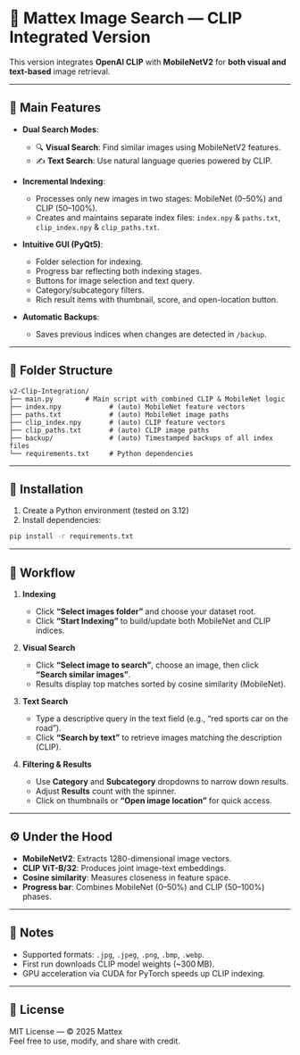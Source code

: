 # 🔹 Mattex Image Search — CLIP Integrated Version

This version integrates **OpenAI CLIP** with **MobileNetV2** for **both visual and text-based** image retrieval.

---

## 🚀 Main Features

- **Dual Search Modes**:
  - 🔍 **Visual Search**: Find similar images using MobileNetV2 features.
  - ✍️ **Text Search**: Use natural language queries powered by CLIP.

- **Incremental Indexing**:
  - Processes only new images in two stages: MobileNet (0–50%) and CLIP (50–100%).
  - Creates and maintains separate index files: `index.npy` & `paths.txt`, `clip_index.npy` & `clip_paths.txt`.

- **Intuitive GUI (PyQt5)**:
  - Folder selection for indexing.
  - Progress bar reflecting both indexing stages.
  - Buttons for image selection and text query.
  - Category/subcategory filters.
  - Rich result items with thumbnail, score, and open-location button.

- **Automatic Backups**:
  - Saves previous indices when changes are detected in `/backup`.

---

## 📂 Folder Structure

```
v2-Clip-Integration/
├── main.py        # Main script with combined CLIP & MobileNet logic
├── index.npy            # (auto) MobileNet feature vectors
├── paths.txt            # (auto) MobileNet image paths
├── clip_index.npy       # (auto) CLIP feature vectors
├── clip_paths.txt       # (auto) CLIP image paths
├── backup/              # (auto) Timestamped backups of all index files
└── requirements.txt     # Python dependencies
```

---

## 🔧 Installation

1. Create a Python environment (tested on 3.12)
2. Install dependencies:

```bash
pip install -r requirements.txt
```

---

## 📖 Workflow

1. **Indexing**  
   - Click **“Select images folder”** and choose your dataset root.  
   - Click **“Start Indexing”** to build/update both MobileNet and CLIP indices.  

2. **Visual Search**  
   - Click **“Select image to search”**, choose an image, then click **“Search similar images”**.  
   - Results display top matches sorted by cosine similarity (MobileNet).

3. **Text Search**  
   - Type a descriptive query in the text field (e.g., “red sports car on the road”).  
   - Click **“Search by text”** to retrieve images matching the description (CLIP).

4. **Filtering & Results**  
   - Use **Category** and **Subcategory** dropdowns to narrow down results.  
   - Adjust **Results** count with the spinner.  
   - Click on thumbnails or **“Open image location”** for quick access.

---

## ⚙️ Under the Hood

- **MobileNetV2**: Extracts 1280-dimensional image vectors.
- **CLIP ViT-B/32**: Produces joint image-text embeddings.
- **Cosine similarity**: Measures closeness in feature space.
- **Progress bar**: Combines MobileNet (0–50%) and CLIP (50–100%) phases.

---

## 📝 Notes

- Supported formats: `.jpg`, `.jpeg`, `.png`, `.bmp`, `.webp`.
- First run downloads CLIP model weights (~300 MB).
- GPU acceleration via CUDA for PyTorch speeds up CLIP indexing.

---

## 📄 License

MIT License — © 2025 Mattex  
Feel free to use, modify, and share with credit.
